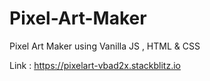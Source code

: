 # Pixel-Art-Maker
Pixel Art Maker using Vanilla JS , HTML & CSS


Link : https://pixelart-vbad2x.stackblitz.io
